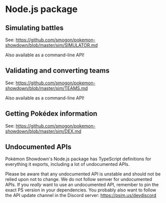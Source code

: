 Node.js package
===============

Simulating battles
------------------

See: https://github.com/smogon/pokemon-showdown/blob/master/sim/SIMULATOR.md

Also available as a command-line API!


Validating and converting teams
-------------------------------

See: https://github.com/smogon/pokemon-showdown/blob/master/sim/TEAMS.md

Also available as a command-line API!


Getting Pokédex information
---------------------------

See: https://github.com/smogon/pokemon-showdown/blob/master/sim/DEX.md


Undocumented APIs
-----------------

Pokémon Showdown's Node.js package has TypeScript definitions for everything it exports, including a lot of undocumented APIs.

Please be aware that any undocumented API is unstable and should not be relied upon not to change. We do not follow semver for undocumented APIs. If you _really_ want to use an undocumented API, remember to pin the exact PS version in your dependencies. You probably also want to follow the API update channel in the Discord server: https://psim.us/devdiscord
